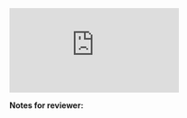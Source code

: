 <!-- Change the ## to your pull request number -->
![Coverage Badge](https://img.shields.io/endpoint?url=https://gist.githubusercontent.com/<RonanCadot>/<97cd1718d218b973104e73446b5cdeec>/raw/<project-dashboard>__pull_##.json)

**Notes for reviewer:**
